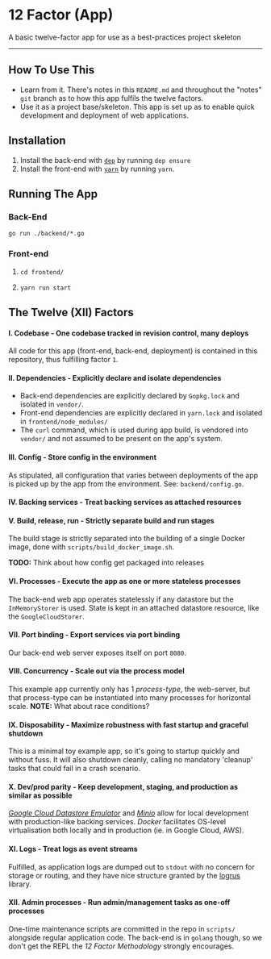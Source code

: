# 12 Factor (App)
A basic twelve-factor app for use as a best-practices project skeleton

-----

## How To Use This

* Learn from it. There's notes in this `README.md` and throughout the "notes" `git` branch as to how this app fulfils the twelve factors.
* Use it as a project base/skeleton. This app is set up as to enable quick development and deployment of web applications.

## Installation

1. Install the back-end with [`dep`](https://github.com/golang/dep) by running `dep ensure`
2. Install the front-end with [`yarn`](https://yarnpkg.com/lang/en/) by running `yarn`.

## Running The App

### Back-End

`go run ./backend/*.go`

### Front-end

1. `cd frontend/`

2. `yarn run start`

## The Twelve (XII) Factors

#### **I. Codebase** - One codebase tracked in revision control, many deploys

All code for this app (front-end, back-end, deployment) is contained in this repository, thus fulfilling factor `1`.

#### **II. Dependencies** - Explicitly declare and isolate dependencies

* Back-end dependencies are explicitly declared by `Gopkg.lock` and isolated in `vendor/`.
* Front-end dependencies are explicitly declared in `yarn.lock` and isolated in `frontend/node_modules/`
* The `curl` command, which is used during app build, is vendored into `vendor/` and not assumed to be present on the app's system.


#### **III. Config** - Store config in the environment

As stipulated, all configuration that varies between deployments of the app is picked up by the app from the environment. See: `backend/config.go`.

#### **IV. Backing services** - Treat backing services as attached resources


#### **V. Build, release, run** - Strictly separate build and run stages

The build stage is strictly separated into the building of a single Docker image, done with `scripts/build_docker_image.sh`.

**TODO:** Think about how config get packaged into releases


#### **VI. Processes** - Execute the app as one or more stateless processes

The back-end web app operates statelessly if any datastore but the `InMemoryStorer` is used. State is kept in an attached datastore resource, like the `GoogleCloudStorer`.

#### **VII. Port binding** - Export services via port binding

Our back-end web server exposes itself on port `8080`.

#### **VIII. Concurrency** - Scale out via the process model

This example app currently only has 1 *process-type*, the web-server, but that process-type can be instantiated into many processes for horizontal scale. **NOTE:** What about race conditions?

#### **IX. Disposability** - Maximize robustness with fast startup and graceful shutdown

This is a minimal toy example app, so it's going to startup quickly and without fuss. It will also shutdown cleanly, calling no mandatory 'cleanup' tasks that could fail in a crash scenario.

#### **X. Dev/prod parity** - Keep development, staging, and production as similar as possible

[*Google Cloud Datastore Emulator*](https://cloud.google.com/datastore/docs/tools/datastore-emulator) and [*Minio*](https://github.com/minio/minio) allow for local development with production-like backing services. *Docker* facilitates OS-level virtualisation both locally and in production (ie. in Google Cloud, AWS).

#### **XI. Logs** - Treat logs as event streams

Fulfilled, as application logs are dumped out to `stdout` with no concern for storage or routing, and they have nice structure granted by the [logrus](https://github.com/sirupsen/logrus) library.

#### **XII. Admin processes** - Run admin/management tasks as one-off processes

One-time maintenance scripts are committed in the repo in `scripts/` alongside regular application code. The back-end is in `golang` though, so we don't get the REPL the *12 Factor Methodology* strongly encourages.
